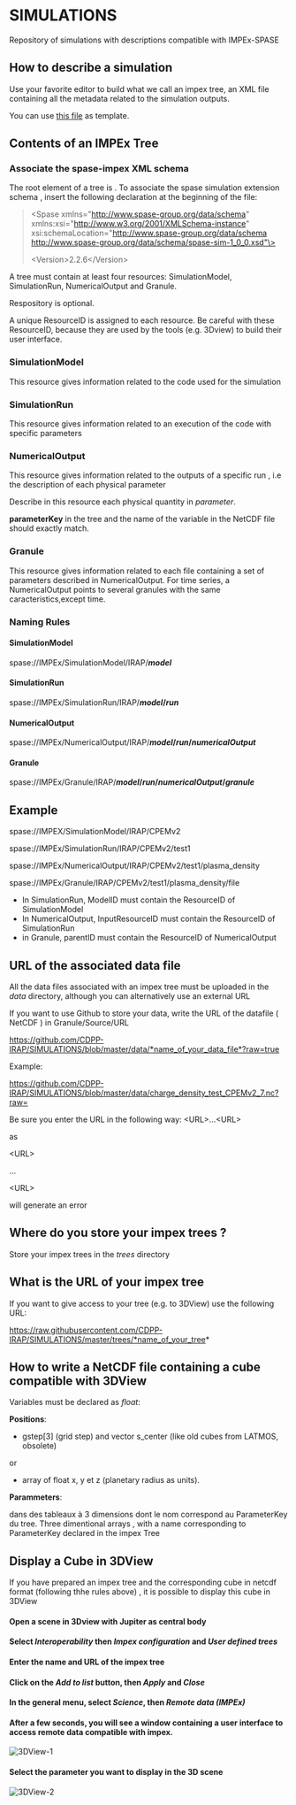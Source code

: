 # SIMULATIONS
Repository of simulations with descriptions compatible with IMPEx-SPASE

## How to describe a simulation

Use your favorite editor to build what we call an impex tree, an XML file containing all the metadata related to the simulation outputs.

You can use [this file](https://github.com/CDPP-IRAP/SIMULATIONS/blob/master/trees/BT_Tree4.xml) as template.

## Contents of an IMPEx Tree

### Associate the spase-impex XML schema

The root element of a tree is <Spase> . To associate the spase simulation extension schema , insert the following declaration at the beginning of the file:
  
>\<Spase xmlns="http://www.spase-group.org/data/schema"
> xmlns:xsi="http://www.w3.org/2001/XMLSchema-instance"
> xsi:schemaLocation="http://www.spase-group.org/data/schema http://www.spase-group.org/data/schema/spase-sim-1_0_0.xsd"\>
>
>\<Version\>2.2.6\</Version\>    

A tree must contain at least four resources: SimulationModel, SimulationRun, NumericalOutput and Granule. 

Respository is optional.

A unique ResourceID is assigned to each resource. Be careful with these ResourceID, because they are used by the tools (e.g. 3Dview) to build their user interface.

### SimulationModel

This resource gives information related to the code used for the simulation

### SimulationRun

This resource gives information related to an execution of the code with specific parameters

### NumericalOutput

This resource gives information related to the outputs of a specific run , i.e the description of each physical parameter

Describe in this resource each physical quantity in *parameter*.

__parameterKey__ in the tree and the name of the variable in the NetCDF file should exactly match.

### Granule

This resource gives information related to each file containing a set of parameters described in NumericalOutput. For time series, a NumericalOutput points to several granules with the same caracteristics,except time.

### Naming Rules

#### SimulationModel 

spase://IMPEx/SimulationModel/IRAP/__*model*__

#### SimulationRun

spase://IMPEx/SimulationRun/IRAP/__*model*/*run*__

#### NumericalOutput

spase://IMPEx/NumericalOutput/IRAP/__*model*/*run*/*numericalOutput*__

#### Granule

spase://IMPEx/Granule/IRAP/__*model*/*run*/*numericalOutput*/*granule*__

## Example

spase://IMPEX/SimulationModel/IRAP/CPEMv2

spase://IMPEx/SimulationRun/IRAP/CPEMv2/test1

spase://IMPEx/NumericalOutput/IRAP/CPEMv2/test1/plasma_density

spase://IMPEx/Granule/IRAP/CPEMv2/test1/plasma_density/file

* In SimulationRun, ModelID must contain the ResourceID of SimulationModel
* In NumericalOutput, InputResourceID must contain the ResourceID of SimulationRun
* in Granule, parentID must contain the ResourceID of NumericalOutput

## URL of the associated data file

All the data files associated with an impex tree must be uploaded in the *data* directory, although you can alternatively use an external URL

If you want to use Github to store your data, write the URL of the datafile ( NetCDF ) in Granule/Source/URL

https://github.com/CDPP-IRAP/SIMULATIONS/blob/master/data/*name_of_your_data_file*?raw=true

Example:

https://github.com/CDPP-IRAP/SIMULATIONS/blob/master/data/charge_density_test_CPEMv2_7.nc?raw=

Be sure you enter the URL in the following way:
\<URL\>...\<URL\>

as 

\<URL\>

...

\<URL\> 

  will generate an error


## Where do you store your impex trees ?

Store your impex trees in the *trees* directory

## What is the URL of your impex tree

If you want to give access to your tree (e.g. to 3DView) use the following URL:

https://raw.githubusercontent.com/CDPP-IRAP/SIMULATIONS/master/trees/*name_of_your_tree*

## How to write a NetCDF file containing a cube compatible with 3DView

Variables must be declared as *float*:

__Positions__: 

 - gstep[3] (grid step) and vector s_center (like old cubes from LATMOS, obsolete)
 
 or
 
 - array of float x, y et z (planetary radius as units).

__Parammeters__:

dans des tableaux à 3 dimensions dont le nom correspond au ParameterKey du tree.
Three dimentional arrays , with a name corresponding to ParameterKey declared in the impex Tree

## Display a Cube in 3DView

If you have prepared an impex tree and the corresponding cube in netcdf format (following thhe rules above) , it is possible to display this cube in 3DView

#### Open a scene in 3Dview with Jupiter as central body

#### Select *Interoperability* then *Impex configuration* and *User defined trees*

#### Enter the name and URL of the impex tree

#### Click on the *Add to list* button, then *Apply* and *Close*

#### In the general menu, select *Science*, then *Remote data (IMPEx)*

#### After a few seconds, you will see a window containing a user interface to access remote data compatible with impex.

<img src="./img/3DView-1.png" alt="3DView-1">

#### Select the parameter you want to display in the 3D scene

<img src="./img/3DView-2.png" alt="3DView-2">
